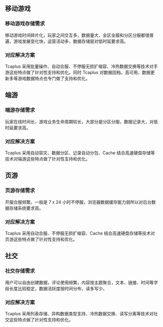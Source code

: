 ## 移动游戏
### 移动游戏存储需求
移动游戏时间碎片化，玩家之间交互多，数据量大，全区全服和分区分服都很普遍，游戏发展变化快，运营活动多，数据存储层对低时延要求高。
### 对应解决方案
Tcaplus 采用批量操作、自动合服、不停服无损扩缩容、冷热数据交换等技术对手游这些特点做了针对性支持和优化。同时 Tcaplus 对数据回档，高可用，数据更新多等游戏数据特点也专门做了支持和优化。
## 端游
### 端游存储需求
玩家在线时间长，游戏业务生命周期较长，大部分是分区分服，数据记录大，对低时延要求高。
### 对应解决方案
Tcaplus 采用自动容灾、数据分区、记录自动分包、Cache 结合高速硬盘存储等技术对端游这些特点做了针对性支持和优化。
## 页游
### 页游存储需求
开服合服频繁，一般是 7 x 24 小时不停服，浏览器数据缓存能力弱所以对后台数据存储系统要求高。
### 对应解决方案
Tcaplus 采用自动合服、不停服无损扩缩容、Cache 结合高速硬盘存储等技术对页游这些特点做了针对性支持和优化。
## 社交
### 社交存储需求
用户可以自由创建数据，评论使用频繁，内容按主题聚合，文本、链接、时间等字段长度比较稳定，数据活跃度按时间分布，读多写少。
### 对应解决方案
Tcaplus 采用列表存储、异构数据类型支持、冷热数据交换、读写分离等技术对社交这些特点做了针对性支持和优化。